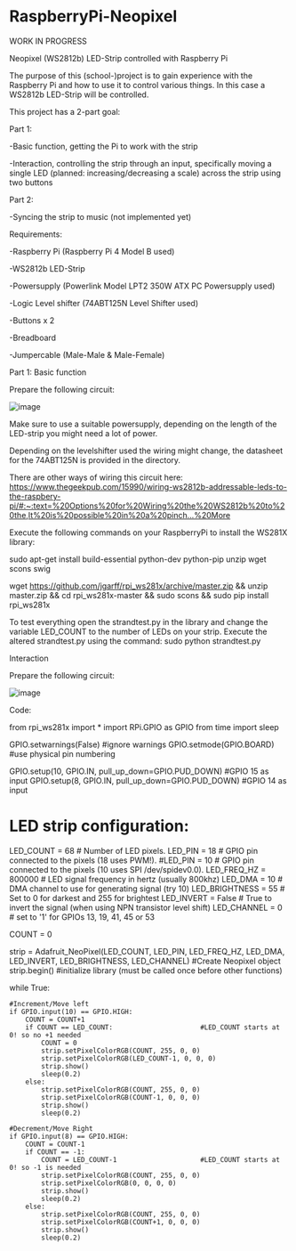 # RaspberryPi-Neopixel

WORK IN PROGRESS

Neopixel (WS2812b) LED-Strip controlled with Raspberry Pi

The purpose of this (school-)project is to gain experience with the Raspberry Pi and how to use it to control various things.
In this case a WS2812b LED-Strip will be controlled.

This project has a 2-part goal:

Part 1:

-Basic function, getting the Pi to work with the strip

-Interaction, controlling the strip through an input, specifically moving a single LED (planned: increasing/decreasing a scale) across the strip using two buttons

Part 2:

-Syncing the strip to music (not implemented yet)

Requirements:

-Raspberry Pi (Raspberry Pi 4 Model B used)

-WS2812b LED-Strip

-Powersupply (Powerlink Model LPT2 350W ATX PC Powersupply used)

-Logic Level shifter (74ABT125N Level Shifter used)

-Buttons x 2

-Breadboard

-Jumpercable (Male-Male & Male-Female)

Part 1:
Basic function

Prepare the following circuit:

![image](https://user-images.githubusercontent.com/72065170/112108712-dd67bb80-8bb0-11eb-9eb3-253b68de7269.png)

Make sure to use a suitable powersupply, depending on the length of the LED-strip you might need a lot of power.

Depending on the levelshifter used the wiring might change, the datasheet for the 74ABT125N is provided in the directory.

There are other ways of wiring this circuit here: https://www.thegeekpub.com/15990/wiring-ws2812b-addressable-leds-to-the-raspbery-pi/#:~:text=%20Options%20for%20Wiring%20the%20WS2812b%20to%20the,It%20is%20possible%20in%20a%20pinch...%20More

Execute the following commands on your RaspberryPi to install the WS281X library:

sudo apt-get install build-essential python-dev python-pip unzip wget scons swig

wget https://github.com/jgarff/rpi_ws281x/archive/master.zip && unzip master.zip && cd rpi_ws281x-master && sudo scons && sudo pip install rpi_ws281x

To test everything open the strandtest.py in the library and change the variable LED_COUNT to the number of LEDs on your strip.
Execute the altered strandtest.py using the command: sudo python strandtest.py


Interaction

Prepare the following circuit:

![image](https://user-images.githubusercontent.com/72065170/112120388-751fd680-8bbe-11eb-8781-fa61fd438b65.png)


Code:

from rpi_ws281x import *
import RPi.GPIO as GPIO
from time import sleep

GPIO.setwarnings(False)  #ignore warnings
GPIO.setmode(GPIO.BOARD) #use physical pin numbering

GPIO.setup(10, GPIO.IN, pull_up_down=GPIO.PUD_DOWN) #GPIO 15 as input
GPIO.setup(8, GPIO.IN, pull_up_down=GPIO.PUD_DOWN)  #GPIO 14 as input

# LED strip configuration:
LED_COUNT      = 68      # Number of LED pixels.
LED_PIN        = 18      # GPIO pin connected to the pixels (18 uses PWM!).
#LED_PIN        = 10      # GPIO pin connected to the pixels (10 uses SPI /dev/spidev0.0).
LED_FREQ_HZ    = 800000  # LED signal frequency in hertz (usually 800khz)
LED_DMA        = 10      # DMA channel to use for generating signal (try 10)
LED_BRIGHTNESS = 55      # Set to 0 for darkest and 255 for brightest
LED_INVERT     = False   # True to invert the signal (when using NPN transistor level shift)
LED_CHANNEL    = 0       # set to '1' for GPIOs 13, 19, 41, 45 or 53

COUNT = 0

strip = Adafruit_NeoPixel(LED_COUNT, LED_PIN, LED_FREQ_HZ, LED_DMA, LED_INVERT, LED_BRIGHTNESS, LED_CHANNEL)
#Create Neopixel object
strip.begin()
#initialize library (must be called once before other functions)

while True:
    
    #Increment/Move left
    if GPIO.input(10) == GPIO.HIGH:
        COUNT = COUNT+1
        if COUNT == LED_COUNT:                      #LED_COUNT starts at 0! so no +1 needed
            COUNT = 0
            strip.setPixelColorRGB(COUNT, 255, 0, 0)
            strip.setPixelColorRGB(LED_COUNT-1, 0, 0, 0)
            strip.show()
            sleep(0.2)
        else:
            strip.setPixelColorRGB(COUNT, 255, 0, 0)
            strip.setPixelColorRGB(COUNT-1, 0, 0, 0)
            strip.show()
            sleep(0.2)
            
    #Decrement/Move Right 
    if GPIO.input(8) == GPIO.HIGH:
        COUNT = COUNT-1
        if COUNT == -1:
            COUNT = LED_COUNT-1                     #LED_COUNT starts at 0! so -1 is needed
            strip.setPixelColorRGB(COUNT, 255, 0, 0)
            strip.setPixelColorRGB(0, 0, 0, 0)
            strip.show()
            sleep(0.2)
        else:
            strip.setPixelColorRGB(COUNT, 255, 0, 0)
            strip.setPixelColorRGB(COUNT+1, 0, 0, 0)
            strip.show()
            sleep(0.2)
